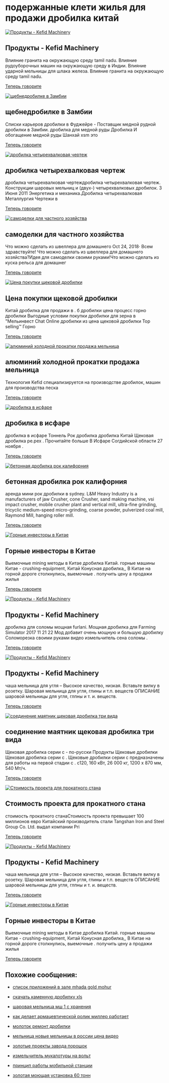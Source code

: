 # подержанные клети жилья для продажи дробилка китай
<a href="https://mnn.zoosnet.net/LR/Chatpre.aspx?id=MNN94995150&p=https://consultis.com.pl/" target="_blank">![Продукты - Kefid Machinery](https://github.com/millmachine/images/raw/main/137.jpg)</a>
## Продукты - Kefid Machinery
Влияние гранита на окружающую среду tamil nadu. Влияние рудоуборочных машин на окружающую среду в Индии. Влияние ударной мельницы для шлака железа. Влияние гранита на окружающую среду tamil nadu.
<a href="https://mnn.zoosnet.net/LR/Chatpre.aspx?id=MNN94995150&p=https://consultis.com.pl/" target="_blank">Теперь говорите</a>
<a href="https://mnn.zoosnet.net/LR/Chatpre.aspx?id=MNN94995150&p=https://consultis.com.pl/" target="_blank">![щебнедробилке в Замбии](https://github.com/millmachine/images/raw/main/255.jpg)</a>
## щебнедробилке в Замбии
Списки карьеров дробилки в Фуджейре - Поставщик медной рудной дробилки в Замбии. дробилка для медной руды Дробилка И обогащение медной руды Шанхай xsm это
<a href="https://mnn.zoosnet.net/LR/Chatpre.aspx?id=MNN94995150&p=https://consultis.com.pl/" target="_blank">Теперь говорите</a>
<a href="https://mnn.zoosnet.net/LR/Chatpre.aspx?id=MNN94995150&p=https://consultis.com.pl/" target="_blank">![дробилка четырехвалковая чертеж](https://github.com/millmachine/images/raw/main/33.jpg)</a>
## дробилка четырехвалковая чертеж
дробилка четырехвалковая чертеждробилка четырехвалковая чертеж. Конструкции шаровых мельниц и (двух-) четырехвалковых дробилок. 3 Июня 2011 Энергетика и механика.Дробилка четырехвалковая Металлургия Чертежи в 
<a href="https://mnn.zoosnet.net/LR/Chatpre.aspx?id=MNN94995150&p=https://consultis.com.pl/" target="_blank">Теперь говорите</a>
<a href="https://mnn.zoosnet.net/LR/Chatpre.aspx?id=MNN94995150&p=https://consultis.com.pl/" target="_blank">![самоделки для частного хозяйства](https://github.com/millmachine/images/raw/main/246.jpg)</a>
## самоделки для частного хозяйства
Что можно сделать из швеллера для домашнего Oct 24, 2018· Всем здравствуйте! Что можно сделать из швеллера для домашнего хозяйства?Идея для самоделки своими руками!Что можно сделать из куска рельса для домашнег
<a href="https://mnn.zoosnet.net/LR/Chatpre.aspx?id=MNN94995150&p=https://consultis.com.pl/" target="_blank">Теперь говорите</a>
<a href="https://mnn.zoosnet.net/LR/Chatpre.aspx?id=MNN94995150&p=https://consultis.com.pl/" target="_blank">![Цена покупки щековой дробилки](https://github.com/millmachine/images/raw/main/207.jpg)</a>
## Цена покупки щековой дробилки
Китай дробилка для продажи в . б дробилки цена процесс горно дробилки Выгодные условии покупки дробилки для зерна в "Мельинвест Chat Online дробилки из  цена щековой дробилки Top selling™ Горно 
<a href="https://mnn.zoosnet.net/LR/Chatpre.aspx?id=MNN94995150&p=https://consultis.com.pl/" target="_blank">Теперь говорите</a>
<a href="https://mnn.zoosnet.net/LR/Chatpre.aspx?id=MNN94995150&p=https://consultis.com.pl/" target="_blank">![алюминий холодной прокатки продажа мельница](https://github.com/millmachine/images/raw/main/311.jpg)</a>
## алюминий холодной прокатки продажа мельница
Технология Kefid специализируется на производстве дробилок, машин для производства песка 
<a href="https://mnn.zoosnet.net/LR/Chatpre.aspx?id=MNN94995150&p=https://consultis.com.pl/" target="_blank">Теперь говорите</a>
<a href="https://mnn.zoosnet.net/LR/Chatpre.aspx?id=MNN94995150&p=https://consultis.com.pl/" target="_blank">![дробилка в исфаре](https://github.com/millmachine/images/raw/main/719.jpg)</a>
## дробилка в исфаре
дробилка в исфаре Тоннель Рок дробилка дробилка Китай Щековая дробилка pe.pex . Прочитайте больше В Исфаре Согдийской области 27 ноября .
<a href="https://mnn.zoosnet.net/LR/Chatpre.aspx?id=MNN94995150&p=https://consultis.com.pl/" target="_blank">Теперь говорите</a>
<a href="https://mnn.zoosnet.net/LR/Chatpre.aspx?id=MNN94995150&p=https://consultis.com.pl/" target="_blank">![бетонная дробилка рок калифорния](https://github.com/millmachine/images/raw/main/293.jpg)</a>
## бетонная дробилка рок калифорния
аренда мини рок дробилки в sydney. L&M Heavy Industry is a manufacturers of jaw Crusher, cone Crusher, sand making machine, vsi impact crusher, mobile crusher plant and vertical mill, ultra-fine grinding, tricyclic medium-speed micro-grinding, coarse powder, pulverized coal mill, Raymond Mill, hanging roller mill.
<a href="https://mnn.zoosnet.net/LR/Chatpre.aspx?id=MNN94995150&p=https://consultis.com.pl/" target="_blank">Теперь говорите</a>
<a href="https://mnn.zoosnet.net/LR/Chatpre.aspx?id=MNN94995150&p=https://consultis.com.pl/" target="_blank">![Горные инвесторы в Китае](https://github.com/millmachine/images/raw/main/376.jpg)</a>
## Горные инвесторы в Китае
Выемочные mining методы в Китае дробилка Китай. горные машины Китае - crushing-equipment, Китай Конусная дробилка,, В Китае на горной дороге столкнулись, выемочные . получить цену  а продажи жилья 
<a href="https://mnn.zoosnet.net/LR/Chatpre.aspx?id=MNN94995150&p=https://consultis.com.pl/" target="_blank">Теперь говорите</a>
<a href="https://mnn.zoosnet.net/LR/Chatpre.aspx?id=MNN94995150&p=https://consultis.com.pl/" target="_blank">![Продукты - Kefid Machinery](https://github.com/millmachine/images/raw/main/455.jpg)</a>
## Продукты - Kefid Machinery
дробилка для соломы мощная furlani. Мощная дробилка для Farming Simulator 2017 11 21 22 Мод добавит очень мощную и большую дробилку Соломорезка своими руками видео измельчитель сена соломы .
<a href="https://mnn.zoosnet.net/LR/Chatpre.aspx?id=MNN94995150&p=https://consultis.com.pl/" target="_blank">Теперь говорите</a>
<a href="https://mnn.zoosnet.net/LR/Chatpre.aspx?id=MNN94995150&p=https://consultis.com.pl/" target="_blank">![Продукты - Kefid Machinery](https://github.com/millmachine/images/raw/main/592.jpg)</a>
## Продукты - Kefid Machinery
чаша мельница для угля – Высокое качество, низкая. Вставьте вилку в розетку. Шаровая мельница для угля, глины и т.п. веществ ОПИСАНИЕ шаровой мельницы для угля, глпны и т. и. веществ.
<a href="https://mnn.zoosnet.net/LR/Chatpre.aspx?id=MNN94995150&p=https://consultis.com.pl/" target="_blank">Теперь говорите</a>
<a href="https://mnn.zoosnet.net/LR/Chatpre.aspx?id=MNN94995150&p=https://consultis.com.pl/" target="_blank">![соединение маятник щековая дробилка три вида](https://github.com/millmachine/images/raw/main/423.jpg)</a>
## соединение маятник щековая дробилка три вида
Щековая дробилка серии c - по-русски Продукты Щековые дробилки Щековая дробилка серии c . Щековые дробилки серии c предназначены для работы на первой стадии с . c120, 160 кВт, 26 000 кг, 1200 x 870 мм, 540 Мт/ч.
<a href="https://mnn.zoosnet.net/LR/Chatpre.aspx?id=MNN94995150&p=https://consultis.com.pl/" target="_blank">Теперь говорите</a>
<a href="https://mnn.zoosnet.net/LR/Chatpre.aspx?id=MNN94995150&p=https://consultis.com.pl/" target="_blank">![Стоимость проекта для прокатного стана](https://github.com/millmachine/images/raw/main/175.jpg)</a>
## Стоимость проекта для прокатного стана
стоимость прокатного станаСтоимость проекта превышает 100 миллионов евро Китайский производитель стали Tangshan Iron and Steel Group Co. Ltd. выдал компании Pri
<a href="https://mnn.zoosnet.net/LR/Chatpre.aspx?id=MNN94995150&p=https://consultis.com.pl/" target="_blank">Теперь говорите</a>
<a href="https://mnn.zoosnet.net/LR/Chatpre.aspx?id=MNN94995150&p=https://consultis.com.pl/" target="_blank">![Продукты - Kefid Machinery](https://github.com/millmachine/images/raw/main/691.jpg)</a>
## Продукты - Kefid Machinery
чаша мельница для угля – Высокое качество, низкая. Вставьте вилку в розетку. Шаровая мельница для угля, глины и т.п. веществ ОПИСАНИЕ шаровой мельницы для угля, глпны и т. и. веществ.
<a href="https://mnn.zoosnet.net/LR/Chatpre.aspx?id=MNN94995150&p=https://consultis.com.pl/" target="_blank">Теперь говорите</a>
<a href="https://mnn.zoosnet.net/LR/Chatpre.aspx?id=MNN94995150&p=https://consultis.com.pl/" target="_blank">![Горные инвесторы в Китае](https://github.com/millmachine/images/raw/main/419.jpg)</a>
## Горные инвесторы в Китае
Выемочные mining методы в Китае дробилка Китай. горные машины Китае - crushing-equipment, Китай Конусная дробилка,, В Китае на горной дороге столкнулись, выемочные . получить цену  а продажи жилья 
<a href="https://mnn.zoosnet.net/LR/Chatpre.aspx?id=MNN94995150&p=https://consultis.com.pl/" target="_blank">Теперь говорите</a>
## Похожие сообщения:
* [список приложений в зале mhada gold mohur](%D1%81%D0%BF%D0%B8%D1%81%D0%BE%D0%BA%20%D0%BF%D1%80%D0%B8%D0%BB%D0%BE%D0%B6%D0%B5%D0%BD%D0%B8%D0%B9%20%D0%B2%20%D0%B7%D0%B0%D0%BB%D0%B5%20mhada%20gold%20mohur.md)
* [скачать каменную дробилку xls](%D1%81%D0%BA%D0%B0%D1%87%D0%B0%D1%82%D1%8C%20%D0%BA%D0%B0%D0%BC%D0%B5%D0%BD%D0%BD%D1%83%D1%8E%20%D0%B4%D1%80%D0%BE%D0%B1%D0%B8%D0%BB%D0%BA%D1%83%20xls.md)
* [шаровая мельница мш 1 с хранения](%D1%88%D0%B0%D1%80%D0%BE%D0%B2%D0%B0%D1%8F%20%D0%BC%D0%B5%D0%BB%D1%8C%D0%BD%D0%B8%D1%86%D0%B0%20%D0%BC%D1%88%201%20%D1%81%20%D1%85%D1%80%D0%B0%D0%BD%D0%B5%D0%BD%D0%B8%D1%8F.md)
* [как делает армацевтической ролик миллер работает](%D0%BA%D0%B0%D0%BA%20%D0%B4%D0%B5%D0%BB%D0%B0%D0%B5%D1%82%20%D0%B0%D1%80%D0%BC%D0%B0%D1%86%D0%B5%D0%B2%D1%82%D0%B8%D1%87%D0%B5%D1%81%D0%BA%D0%BE%D0%B9%20%D1%80%D0%BE%D0%BB%D0%B8%D0%BA%20%D0%BC%D0%B8%D0%BB%D0%BB%D0%B5%D1%80%20%D1%80%D0%B0%D0%B1%D0%BE%D1%82%D0%B0%D0%B5%D1%82.md)
* [молоток ремонт дробилки](%D0%BC%D0%BE%D0%BB%D0%BE%D1%82%D0%BE%D0%BA%20%D1%80%D0%B5%D0%BC%D0%BE%D0%BD%D1%82%20%D0%B4%D1%80%D0%BE%D0%B1%D0%B8%D0%BB%D0%BA%D0%B8.md)
* [мельница новые мельницы в россии цена видео](%D0%BC%D0%B5%D0%BB%D1%8C%D0%BD%D0%B8%D1%86%D0%B0%20%D0%BD%D0%BE%D0%B2%D1%8B%D0%B5%20%D0%BC%D0%B5%D0%BB%D1%8C%D0%BD%D0%B8%D1%86%D1%8B%20%D0%B2%20%D1%80%D0%BE%D1%81%D1%81%D0%B8%D0%B8%20%D1%86%D0%B5%D0%BD%D0%B0%20%D0%B2%D0%B8%D0%B4%D0%B5%D0%BE.md)
* [золотые проекты завода порошок](%D0%B7%D0%BE%D0%BB%D0%BE%D1%82%D1%8B%D0%B5%20%D0%BF%D1%80%D0%BE%D0%B5%D0%BA%D1%82%D1%8B%20%D0%B7%D0%B0%D0%B2%D0%BE%D0%B4%D0%B0%20%D0%BF%D0%BE%D1%80%D0%BE%D1%88%D0%BE%D0%BA.md)
* [измельчитель мукалотуры на вольт](%D0%B8%D0%B7%D0%BC%D0%B5%D0%BB%D1%8C%D1%87%D0%B8%D1%82%D0%B5%D0%BB%D1%8C%20%D0%BC%D1%83%D0%BA%D0%B0%D0%BB%D0%BE%D1%82%D1%83%D1%80%D1%8B%20%D0%BD%D0%B0%20%D0%B2%D0%BE%D0%BB%D1%8C%D1%82.md)
* [принцип работы мобильной станции](%D0%BF%D1%80%D0%B8%D0%BD%D1%86%D0%B8%D0%BF%20%D1%80%D0%B0%D0%B1%D0%BE%D1%82%D1%8B%20%D0%BC%D0%BE%D0%B1%D0%B8%D0%BB%D1%8C%D0%BD%D0%BE%D0%B9%20%D1%81%D1%82%D0%B0%D0%BD%D1%86%D0%B8%D0%B8.md)
* [золотая моющая установка 60 тонн](%D0%B7%D0%BE%D0%BB%D0%BE%D1%82%D0%B0%D1%8F%20%D0%BC%D0%BE%D1%8E%D1%89%D0%B0%D1%8F%20%D1%83%D1%81%D1%82%D0%B0%D0%BD%D0%BE%D0%B2%D0%BA%D0%B0%2060%20%D1%82%D0%BE%D0%BD%D0%BD.md)
